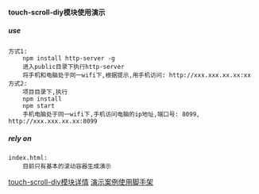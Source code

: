 #### touch-scroll-diy模块使用演示

##### use
	
	方式1:
		npm install http-server -g
		进入public目录下执行http-server
		将手机和电脑处于同一wifi下,根据提示,用手机访问: http://xxx.xxx.xx.xx:xx
	方式2:
		项目目录下,执行
		npm install
		npm start
		手机电脑处于同一wifi下,手机访问电脑的ip地址,端口号: 8099, http://xxx.xxx.xx.xx:8099

##### rely on
	
	index.html: 
		目前只有基本的滚动容器生成演示

[touch-scroll-diy模块详情](https://github.com/huoxuhuoxu/touch-scroll-diy)
[演示案例使用脚手架](https://github.com/huoxuhuoxu/ReactFrontProjectStructure)	
	



